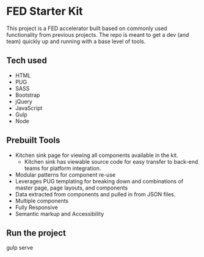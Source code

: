 # FED Starter Kit
This project is a FED accelerator built based on commonly used functionality from previous projects. The repo is meant to get a dev (and team) quickly up and running with a base level of tools.

## Tech used
- HTML
- PUG
- SASS
- Bootstrap
- jQuery
- JavaScript
- Gulp
- Node

## Prebuilt Tools
- Kitchen sink page for viewing all components available in the kit.
    - Kitchen sink has viewable source code for easy transfer to back-end teams for platform integration.
- Modular patterns for component re-use
- Leverages PUG templating for breaking down and combinations of master page, page layouts, and components
- Data extracted from components and pulled in from JSON files.
- Multiple components
- Fully Responsive
- Semantic markup and Accessibility

## Run the project
gulp serve